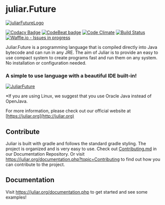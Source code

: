 # juliar.Future
[![juliarFutureLogo](https://cloud.githubusercontent.com/assets/11934545/22674649/0b2d5d68-ecaf-11e6-9141-40ac1aefaa16.gif)](https://juliar.org/)

[![Codacy Badge](https://api.codacy.com/project/badge/Grade/9a508bdddb8747bf9ed8e39bddfb10f2)](https://www.codacy.com/app/TheAndreiM/juliarFuture?utm_source=github.com&amp;utm_medium=referral&amp;utm_content=juliarLang/juliarFuture&amp;utm_campaign=Badge_Grade)
[![CodeBeat badge](https://codebeat.co/badges/4bdc346c-d5b6-41df-b491-9361caba6094)](https://codebeat.co/projects/github-com-juliarlang-juliarfuture-master)
[![Code Climate](https://codeclimate.com/github/juliarLang/juliarFuture/badges/gpa.svg)](https://codeclimate.com/github/juliarLang/juliarFuture)
[![Build Status](https://travis-ci.org/juliarLang/juliarFuture.svg?branch=master)](https://travis-ci.org/juliarLang/juliarFuture)
[![Waffle.io - Issues in progress](https://badge.waffle.io/juliarLang/juliarFuture.svg?label=in%20progress&title=In%20Progress)](http://waffle.io/juliarLang/juliarFuture)

Juliar.Future is a programming language that is compiled directly into Java bytecode and can run in any JRE.
The aim of Juliar is to provide an easy to use compact system to create programs fast and run them on any system.
No installation or configuration needed.

### A simple to use language with a beautiful IDE built-in!

[![JuliarFuture](https://user-images.githubusercontent.com/11934545/30971082-02c7e218-a435-11e7-817a-a4a0e77b13b9.png)](https://juliar.org/downloads.php)


*If you are using Linux, we suggest that you use Oracle Java instead of OpenJava.

For more information, please check out our official website at [https://juliar.org](http://juliar.org)

## Contribute

Juliar is built with gradle and follows the standard gradle styling. The project is organized and is very easy to use.
Check out [Contributing.md](https://github.com/juliarLang/juliarDocs/blob/master/Contributing.md) in our Documentation Repository.
Or visit https://juliar.org/documentation.php?topic=Contributing
to find out how you can contribute to the project.

## Documentation

Visit https://juliar.org/documentation.php to get started and see some examples!